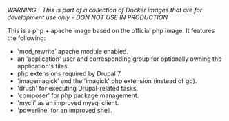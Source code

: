 *WARNING - This is part of a collection of Docker images that are for development use only - DON NOT USE IN PRODUCTION*

This is a php + apache image based on the official php image. It features the following:

- 'mod_rewrite' apache module enabled.
- an 'application' user and corresponding group for optionally owning the application's files.
- php extensions required by Drupal 7.
- 'imagemagick' and the 'imagick' php extension (instead of gd).
- 'drush' for executing Drupal-related tasks.
- 'composer' for php package management.
- 'mycli' as an improved mysql client.
- 'powerline' for an improved shell.

